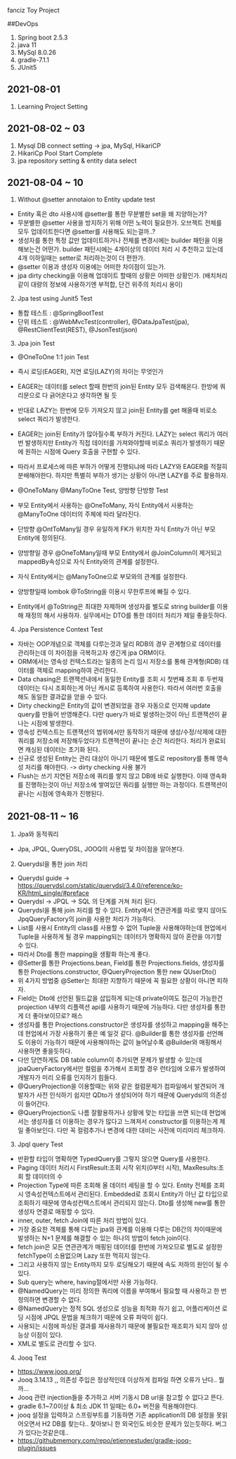 fanciz Toy Project

##DevOps
1. Spring boot 2.5.3
2. java 11
3. MySql 8.0.26
4. gradle-7.1.1
5. JUnit5


## 2021-08-01
1. Learning Project Setting

## 2021-08-02 ~ 03
1. Mysql DB connect setting -> jpa, MySql, HikariCP
2. HikariCp Pool Start Complete
3. jpa repository setting & entity data select

## 2021-08-04 ~ 10
1. Without @setter annotaion to Entity update test
- Entity 혹은 dto 사용시에 @setter를 통한 무분별한 set을 왜 지양하는가?
- 무분별한 @setter 사용을 방지하기 위해 어떤 노력이 필요한가. 오브젝트 전체를 모두 업데이트한다면 @setter를 사용해도 되는걸까..?
- 생성자를 통한 특정 값만 업데이트하거나 전체를 변경시에는 builder 패턴을 이용해보는건 어떤가. builder 패턴시에는 4개이상의 데이터 처리 시 추천하고 있는데 4개 이하일때는 setter로 처리하는것이 더 편한가.
- @setter 이용과 생성자 이용에는 어떠한 차이점이 있는가.
- jpa dirty checking을 이용해 업데이트 할때의 상황은 어떠한 상황인가. (배치처리 같이 대량의 정보에 사용하기엔 부적합, 단건 위주의 처리시 용이)

2. Jpa test using Junit5 Test
- 통합 테스트 : @SpringBootTest
- 단위 테스트 : @WebMvcTest(controller), @DataJpaTest(jpa), @RestClientTest(REST), @JsonTest(json)

3. Jpa join Test
- @OneToOne 1:1 join Test
- 즉시 로딩(EAGER), 지연 로딩(LAZY)의 차이는 무엇인가
- EAGER는 데이터를 select 할때 한번의 join된 Entity 모두 검색해온다. 한방에 쿼리문으로 다 긁어온다고 생각하면 될 듯
- 반대로 LAZY는 한번에 모두 가져오지 않고 join된 Entity를 get 해올때 비로소 select 쿼리가 발생한다.
- EAGER는 join된 Entity가 많아질수록 부하가 커진다. LAZY는 select 쿼리가 여러번 발생하지만 Entity가 직접 데이터를 가져와야할때 비로소 쿼리가 발생하기 때문에 원하는 시점에 Query 호출을 구현할 수 있다.
- 따라서 프로세스에 따른 부하가 어떻게 진행되냐에 따라 LAZY와 EAGER를 적절히 분배해야한다. 하지만 특별히 부하가 생기는 상황이 아니면 LAZY를 주로 활용하자.

- @OneToMany @ManyToOne Test, 양방향 단방향 Test
- 부모 Entity에서 사용하는 @OneToMany, 자식 Entity에서 사용하는 @ManyToOne 데이터의 주체에 따라 달라진다.
- 단방향 @OntToMany일 경우 유일하게 FK가 위치한 자식 Entity가 아닌 부모 Entity에 정의된다.
- 양방향일 경우 @OneToMany일때 부모 Entity에서 @JoinColumn이 제거되고 mappedBy속성으로 자식 Entity와의 관계를 설정한다.
- 자식 Entity에서는 @ManyToOne으로 부모와의 관계를 설정한다.
- 양방향일때 lombok @ToString을 이용시 무한루프에 빠질 수 있다.
- Entity에서 @ToString은 최대한 자제하며 생성자를 별도로 string builder를 이용해 재정의 해서 사용하자. 실무에서는 DTO를 통한 데이터 처리가 제일 좋을듯하다.

4. Jpa Persistence Context Test
- 자바는 OOP개념으로 객체를 다루는것과 달리 RDB의 경우 관계형으로 데이터를 관리하는데 이 차이점을 극복하고자 생긴게 jpa ORM이다.
- ORM에서는 영속성 컨텍스트라는 일종의 논리 임시 저장소를 통해 관계형(RDB) 데이터를 객체로 mapping하여 관리한다.
- Data chasing은 트랜잭션내에서 동일한 Entity를 조회 시 첫번째 조회 후 두번재 데이터는 다시 조회하는게 아닌 캐시로 등록하여 사용한다. 따라서 여러번 호출을 해도 동일한 결과값을 얻을 수 있다.
- Dirty checking은 Entity의 값이 변경되었을 경우 자동으로 인지해 update query를 만들어 반영해준다. 다만 query가 바로 발생하는것이 아닌 트랜잭션이 끝나는 시점에 발생한다.
- 영속성 컨텍스트는 트랜잭션의 범위에서만 동작하기 때문에 생성/수정/삭제에 대한 쿼리를 저장소에 저장해두었다가 트랜잭션이 끝나는 순간 처리한다. 처리가 완료되면 캐싱된 데이터는 초기화 된다.
- 신규로 생성된 Entity는 관리 대상이 아니기 때문에 별도로 repository를 통해 영속성 처리를 해야한다. -> dirty checking 사용 불가
- Flush는 쓰기 지연된 저장소에 쿼리를 쌓지 않고 DB에 바로 실행한다. 이때 영속화를 진행하는것이 아닌 저장소에 쌓여있던 쿼리를 실행만 하는 과정이다. 트랜잭션이 끝나는 시점에 영속화가 진행된다.

## 2021-08-11 ~ 16
1. Jpa와 동적쿼리
- Jpa, JPQL, QueryDSL, JOOQ의 사용법 및 차이점을 알아본다.

2. Querydsl을 통한 join 처리
- Querydsl guide -> https://querydsl.com/static/querydsl/3.4.0/reference/ko-KR/html_single/#preface
- Querydsl -> JPQL -> SQL 의 단계를 거쳐 처리 된다.
- Querydsl을 통해 join 처리를 할 수 있다. Entity에서 연관관계를 따로 맺지 않아도 JpqQueryFactory의 join을 사용한 처리가 가능하다.
- List를 사용시 Entity의 class를 사용할 수 없어 Tuple을 사용해야하는데 현업에서 Tuple을 사용하게 될 경우 mapping되는 데이터가 명확하지 않아 혼란을 야기할 수 있다.
- 따라서 Dto를 통한 mapping을 생활화 하는게 좋다.
- @Setter를 통한 Projections.bean, Field를 통한 Projections.fields, 생성자를 통한 Projections.constructor, @QueryProjection 통한 new QUserDto()
- 위 4가지 방법중 @Setter는 최대한 지향하기 때문에 꼭 필요한 상황이 아니면 피하자.
- Field는 Dto에 선언된 필드값을 삽입하게 되는데 private이여도 접근이 가능한건 projection 내부의 리플렉션 api를 사용하기 때문에 가능하다. 다만 생성자를 통한게 더 좋아보이므로? 패스
- 생성자를 통한 Projections.constructor은 생성자를 생성하고 mapping을 해주는데 현업에서 가장 사용하기 좋은 예 일것 같다. @Builder를 통한 생성자를 선언해도 이용이 가능하기 때문에 사용해야하는 값이 늘어날수록 @Builder와 매핑해서 사용하면 좋을듯하다.
- 다만 당연하게도 DB table column이 추가되면 문제가 발생할 수 있는데 jpaQueryFactory에서만 컬럼을 추가해서 조회할 경우 런타임에 오류가 발생하여 개발자가 미리 오류를 인지하기 힘들다.
- @QueryProjection을 이용할때는 위와 같은 컬럼문제가 컴파일에서 발견되어 개발자가 사전 인식하기 쉽지만 QDto가 생성되어야 하기 때문에 Querydsl의 의존성이 들어간다.
- @QueryProjection도 나름 잘활용하거나 상황에 맞는 타입을 쓰면 되는데 현업에서는 생성자를 더 이용하는 경우가 많다고 느껴져서 constructor를 이용하는게 제일 좋아보인다. 다만 꼭 컬럼추가나 변경에 대한 대비는 사전에 미리미리 체크하자.

3. Jpql query Test
- 반환할 타입이 명확하면 TypedQuery를 그렇지 않으면 Query를 사용한다.
- Paging 데이터 처리시 FirstResult:조회 시작 위치(0부터 시작), MaxResults:조회 할 데이터의 수
- Projection Type에 따른 조회해 올 데이터 세팅을 할 수 있다. Entity 전체를 조회 시 영속성컨텍스트에서 관리된다. Embedded로 조회시 Entity가 아닌 값 타입으로 조회하기 때문에 영속성컨텍스트에서 관리되지 않는다. Dto를 생성해 new를 통한 생성자 연결로 매핑할 수 있다.
- inner, outer, fetch Join에 따른 처리 방법이 있다.
- 가장 중요한 객체를 통해 다루는 jpa와 관계를 이용해 다루는 DB간의 차이때문에 발생하는 N+1 문제를 해결할 수 있는 하나의 방법이 fetch join이다.
- fetch join은 모든 연관관계가 매핑된 데이터를 한번에 가져오므로 별도로 설정한 fetchType이 소용없으며 Lazy 또한 먹히지 않는다.
- 그리고 사용하지 않는 Entity까지 모두 로딩해오기 때문에 속도 저하의 원인이 될 수 있다.
- Sub query는 where, having절에서만 사용 가능하다.
- @NamedQuery는 미리 정의한 쿼리에 이름을 부여해서 필요할 때 사용하고 한 번 정의하면 변경할 수 없다.
- @NamedQuery는 정적 SQL 생성으로 성능을 최적화 하기 쉽고, 어플리케이션 로딩 시점에 JPQL 문법을 체크하기 때문에 오류 파악이 쉽다.
- 사용되는 시점에 파싱된 결과를 재사용하기 때문에 불필요한 재조회가 되지 않아 성능상 이점이 있다.
- XML로 별도로 관리할 수 있다.

4. Jooq Test
- https://www.jooq.org/
- Jooq 3.14.13 ,, 의존성 주입은 정상적인데 이상하게 컴파일 하면 오류가 난다.. 뭘까...
- Jooq 관련 injection들을 추가하고 서버 기동시 DB url을 참고할 수 없다고 뜬다.
- gradle 6.1~7.0이상 & 최소 JDK 11 일때는 6.0+ 버전을 적용해야한다.
- jooq 설정을 입력하고 스프링부트를 기동하면 기존 application의 DB 설정을 못읽어오면서 H2 DB를 찾는다.. 찾아보니 한 외국인도 비슷한 문제가 있는듯하다. 버그가 있다는것같은데..
- https://githubmemory.com/repo/etiennestuder/gradle-jooq-plugin/issues